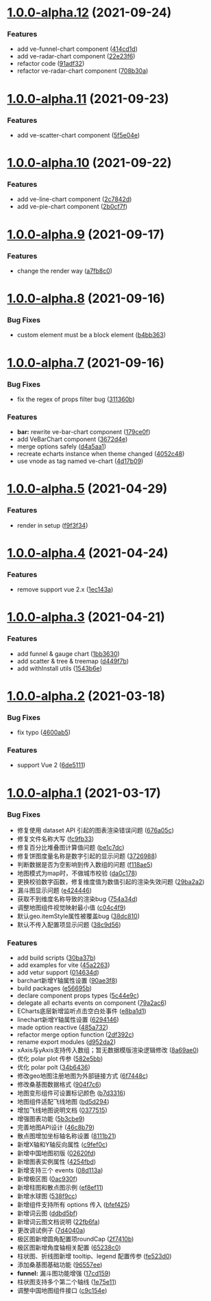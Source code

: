 # [1.0.0-alpha.12](https://github.com/xiaoluoboding/ve-charts/compare/v1.0.0-alpha.11...v1.0.0-alpha.12) (2021-09-24)


### Features

* add ve-funnel-chart component ([414cd1d](https://github.com/xiaoluoboding/ve-charts/commit/414cd1de159bda8a55cdb0ef2b51a9f3099bd4ab))
* add ve-radar-chart component ([22e23f6](https://github.com/xiaoluoboding/ve-charts/commit/22e23f6502e1ee3af999e0cd9f1e2a82a4968496))
* refactor code ([91adf32](https://github.com/xiaoluoboding/ve-charts/commit/91adf32fb68422232a30aa8956a109aa33a7f724))
* refactor ve-radar-chart component ([708b30a](https://github.com/xiaoluoboding/ve-charts/commit/708b30a6ee0e0f5e496f572bfe3b9bf9e5fdd792))



# [1.0.0-alpha.11](https://github.com/xiaoluoboding/ve-charts/compare/v1.0.0-alpha.10...v1.0.0-alpha.11) (2021-09-23)


### Features

* add ve-scatter-chart component ([5f5e04e](https://github.com/xiaoluoboding/ve-charts/commit/5f5e04e0cb5ac4620a430472ab35444c6f1934ac))



# [1.0.0-alpha.10](https://github.com/xiaoluoboding/ve-charts/compare/v1.0.0-alpha.9...v1.0.0-alpha.10) (2021-09-22)


### Features

* add ve-line-chart component ([2c7842d](https://github.com/xiaoluoboding/ve-charts/commit/2c7842d4171f049b06d429d32e03854179eb4a01))
* add ve-pie-chart component ([2b0cf7f](https://github.com/xiaoluoboding/ve-charts/commit/2b0cf7fee49a80b6ef2ccbdc7fdbd85dd2c3a6a2))



# [1.0.0-alpha.9](https://github.com/xiaoluoboding/ve-charts/compare/v1.0.0-alpha.8...v1.0.0-alpha.9) (2021-09-17)


### Features

* change the render way ([a7fb8c0](https://github.com/xiaoluoboding/ve-charts/commit/a7fb8c0a9b12b45be4baf6f05baa8341d254f556))



# [1.0.0-alpha.8](https://github.com/xiaoluoboding/ve-charts/compare/v1.0.0-alpha.7...v1.0.0-alpha.8) (2021-09-16)


### Bug Fixes

* custom element must be a block element ([b4bb363](https://github.com/xiaoluoboding/ve-charts/commit/b4bb3633c8450c6d8d189416a05b4cbda7318492))



# [1.0.0-alpha.7](https://github.com/xiaoluoboding/ve-charts/compare/v1.0.0-alpha.5...v1.0.0-alpha.7) (2021-09-16)


### Bug Fixes

* fix the regex of props filter bug ([311360b](https://github.com/xiaoluoboding/ve-charts/commit/311360b5776518ec1dba0ed655165a42c61ad299))


### Features

* **bar:** rewrite ve-bar-chart component ([179ce0f](https://github.com/xiaoluoboding/ve-charts/commit/179ce0f6af9c86caa7510dcbb25cbff3db92cbd5))
* add VeBarChart component ([3672d4e](https://github.com/xiaoluoboding/ve-charts/commit/3672d4ea386516c32f52e565e0ba76ed522202e7))
* merge options safely ([d4a5aa1](https://github.com/xiaoluoboding/ve-charts/commit/d4a5aa10eac7d64381cb00f1af1aa339c4bafcbc))
* recreate echarts instance when theme changed ([4052c48](https://github.com/xiaoluoboding/ve-charts/commit/4052c48f0564ee74ddb665952c645e4dffaeb002))
* use vnode as tag named ve-chart ([4d17b09](https://github.com/xiaoluoboding/ve-charts/commit/4d17b09e69e3c3df9e084ce7a2e8707c8203975c))



# [1.0.0-alpha.5](https://github.com/xiaoluoboding/ve-charts/compare/v1.0.0-alpha.4...v1.0.0-alpha.5) (2021-04-29)


### Features

* render in setup ([f9f3f34](https://github.com/xiaoluoboding/ve-charts/commit/f9f3f34f0fc21e451ffd4f0046e789e2fedebec1))



# [1.0.0-alpha.4](https://github.com/xiaoluoboding/ve-charts/compare/v1.0.0-alpha.3...v1.0.0-alpha.4) (2021-04-24)


### Features

* remove support vue 2.x ([1ec143a](https://github.com/xiaoluoboding/ve-charts/commit/1ec143a83555ac1ab0f45e6d8ebc28cde39c182d))



# [1.0.0-alpha.3](https://github.com/xiaoluoboding/ve-charts/compare/v1.0.0-alpha.2...v1.0.0-alpha.3) (2021-04-21)


### Features

* add funnel & gauge chart ([1bb3630](https://github.com/xiaoluoboding/ve-charts/commit/1bb3630b331851e82a0a9fa7d3dfa755d9346b16))
* add scatter & tree & treemap ([d449f7b](https://github.com/xiaoluoboding/ve-charts/commit/d449f7be754e48f72b72d54f809984a9de265eb6))
* add withInstall utils ([1543b6e](https://github.com/xiaoluoboding/ve-charts/commit/1543b6ec9973eb735b13122db739324a52f64042))



# [1.0.0-alpha.2](https://github.com/xiaoluoboding/ve-charts/compare/v1.0.0-alpha.1...v1.0.0-alpha.2) (2021-03-18)


### Bug Fixes

* fix typo ([4600ab5](https://github.com/xiaoluoboding/ve-charts/commit/4600ab5e23b1ea62781212e9482900ccc5aa98d5))


### Features

* support Vue 2 ([6de5111](https://github.com/xiaoluoboding/ve-charts/commit/6de5111f5e3b13219b90cf3a5b2f17cae3598d0d))



# [1.0.0-alpha.1](https://github.com/xiaoluoboding/ve-charts/compare/v0.8.2...v1.0.0-alpha.1) (2021-03-17)


### Bug Fixes

* 修复使用 dataset API 引起的图表渲染错误问题 ([676a05c](https://github.com/xiaoluoboding/ve-charts/commit/676a05cf076a6722874fac75448d3377dc19eeb8))
* 修复文件名称大写 ([fc9fb33](https://github.com/xiaoluoboding/ve-charts/commit/fc9fb334be70437603321136cd5284de158bdc2b))
* 修复百分比堆叠图计算值问题 ([be1c7dc](https://github.com/xiaoluoboding/ve-charts/commit/be1c7dcce454dcb23cdcfb97060ab37327498616))
* 修复饼图度量名称是数字引起的显示问题 ([3726988](https://github.com/xiaoluoboding/ve-charts/commit/3726988af914e3889dd9aad3150d9545d1bc465e))
* 判断数据是否为空影响到传入数组的问题 ([f118ae5](https://github.com/xiaoluoboding/ve-charts/commit/f118ae526c1824ca56eb66d18b01aa4f6f0f76d9))
* 地图模式为map时，不做城市校验 ([da0c178](https://github.com/xiaoluoboding/ve-charts/commit/da0c1786e7fa4713ecf27d9b7dc781d9da70f0f3))
* 更换校验数字函数，修复维度值为数值引起的渲染失效问题 ([29ba2a2](https://github.com/xiaoluoboding/ve-charts/commit/29ba2a254d0d5bd9cccc7b6bd28b54e5ae0222f0))
* 漏斗图显示问题 ([e424446](https://github.com/xiaoluoboding/ve-charts/commit/e4244463745dc232ae19c10a85725dabce767b01))
* 获取不到维度名称导致的渲染bug ([754a34d](https://github.com/xiaoluoboding/ve-charts/commit/754a34d250d9c3a42bfd0ea1a66dd672240d189c))
* 调整地图组件视觉映射最小值 ([c04c4f9](https://github.com/xiaoluoboding/ve-charts/commit/c04c4f906b535481065b199447f81b9672ce0530))
* 默认geo.itemStyle属性被覆盖bug ([38dc810](https://github.com/xiaoluoboding/ve-charts/commit/38dc810f96ed8e2fdc5b6b40427d7bfbfc953d4a))
* 默认不传入配置项显示问题 ([38c9d56](https://github.com/xiaoluoboding/ve-charts/commit/38c9d56afc87df655874a3ee2729943f296f99c4))


### Features

* add build scripts ([30ba37b](https://github.com/xiaoluoboding/ve-charts/commit/30ba37b5ca9388949f13bf01fe6129235622cdac))
* add examples for vite ([45a2263](https://github.com/xiaoluoboding/ve-charts/commit/45a226388348707fd24d046def7496ef6c55bdc0))
* add vetur support ([014634d](https://github.com/xiaoluoboding/ve-charts/commit/014634d036e215e6787d1f2db4536f400c899272))
* barchart新增Y轴属性设置 ([90ae3f8](https://github.com/xiaoluoboding/ve-charts/commit/90ae3f88703bcf2700489be8b4db14adf55e2760))
* build packages ([e56695b](https://github.com/xiaoluoboding/ve-charts/commit/e56695b95e3cf55bf1368d46dba7c5b5d8956e61))
* declare component props types ([5c44e9c](https://github.com/xiaoluoboding/ve-charts/commit/5c44e9c8c588c472854a225b125f168c3f4ceda3))
* delegate all echarts events on component ([79a2ac6](https://github.com/xiaoluoboding/ve-charts/commit/79a2ac6f06c1e98d637357e4b0c390f29fba3b2f))
* ECharts底层新增监听点击空白处事件 ([e8ba1d1](https://github.com/xiaoluoboding/ve-charts/commit/e8ba1d141cfd95bb0468fd66f04791da0a431201))
* linechart新增Y轴属性设置 ([6294146](https://github.com/xiaoluoboding/ve-charts/commit/6294146d4e1c4b74c4c70091e0a7561436014cd1))
* made option reactive ([485a732](https://github.com/xiaoluoboding/ve-charts/commit/485a73221545aedd06e5fc4c4e20244adf039172))
* refactor merge option function ([2df392c](https://github.com/xiaoluoboding/ve-charts/commit/2df392cdfc434393af99127aa9e2963dbfaf46c8))
* rename export modules ([d952da2](https://github.com/xiaoluoboding/ve-charts/commit/d952da208dffc5d3414e422ab981598824200b2a))
* xAxis与yAxis支持传入数组；暂无数据模版渲染逻辑修改 ([8a69ae0](https://github.com/xiaoluoboding/ve-charts/commit/8a69ae010b2711fa475c852988d988b603debea0))
* 优化 polar plot 传参 ([582e5bb](https://github.com/xiaoluoboding/ve-charts/commit/582e5bb1ac3c3cf815f1bdf2253499e09c05f035))
* 优化 polar polt ([34b6436](https://github.com/xiaoluoboding/ve-charts/commit/34b6436a0c7ab3203c422cf8f298033983c80278))
* 修改geo地图注册地图为外部链接方式 ([6f7448c](https://github.com/xiaoluoboding/ve-charts/commit/6f7448cc0858ddf89c6371455d9635e725075bc9))
* 修改桑基图数据格式 ([904f7c6](https://github.com/xiaoluoboding/ve-charts/commit/904f7c6b63582af289dfc0c62ed50aa6c79e58ef))
* 地图变形组件可设置标记颜色 ([b7d3316](https://github.com/xiaoluoboding/ve-charts/commit/b7d33165f3fc58f8ce50c6383a66aa996036268e))
* 地图组件适配飞线地图 ([bd5d294](https://github.com/xiaoluoboding/ve-charts/commit/bd5d294751860d5b4e80155f6288d028707e1e6a))
* 增加飞线地图说明文档 ([0377515](https://github.com/xiaoluoboding/ve-charts/commit/037751599bb1d9e73fa514ab8fd73a8ff9512d56))
* 增强图表功能 ([5b3cbe9](https://github.com/xiaoluoboding/ve-charts/commit/5b3cbe9eab62929a9f274705fd24452c13ef8953))
* 完善地图API设计 ([46c8b79](https://github.com/xiaoluoboding/ve-charts/commit/46c8b799b39e3509158349ecf0390f72fe0c06ca))
* 散点图增加坐标轴名称设置 ([8111b21](https://github.com/xiaoluoboding/ve-charts/commit/8111b21d60b8e2eb53b1804daad5501d511441b5))
* 新增X轴和Y轴反向属性 ([c9fef0c](https://github.com/xiaoluoboding/ve-charts/commit/c9fef0c9d6ba945b1787a47aa46ea57acf790db1))
* 新增中国地图初版 ([02620fd](https://github.com/xiaoluoboding/ve-charts/commit/02620fd715969ac22513b3c10f4dd1a783c74f39))
* 新增图表实例属性 ([4254fbd](https://github.com/xiaoluoboding/ve-charts/commit/4254fbd00457341172a1a34e8d7c595e99342baf))
* 新增支持三个 events ([08d113a](https://github.com/xiaoluoboding/ve-charts/commit/08d113af6007f4d417af36741270fba7859612cf))
* 新增极区图 ([0ac930f](https://github.com/xiaoluoboding/ve-charts/commit/0ac930f8d44a76ac932501b35d693dc3a482415c))
* 新增柱图和散点图示例 ([ef8ef11](https://github.com/xiaoluoboding/ve-charts/commit/ef8ef11932de7c1010f0f702bb3d54be63fa0099))
* 新增水球图 ([538f9cc](https://github.com/xiaoluoboding/ve-charts/commit/538f9ccd073c317f493db64216daffce54be1b12))
* 新增组件支持所有 options 传入 ([bfef425](https://github.com/xiaoluoboding/ve-charts/commit/bfef425d8fe26b56c8aac111be6fd69e47261675))
* 新增词云图 ([ddbd5bf](https://github.com/xiaoluoboding/ve-charts/commit/ddbd5bfd43c33b5fc4828b6b22efc3e5ecb2d3fd))
* 新增词云图文档说明 ([22fb6fa](https://github.com/xiaoluoboding/ve-charts/commit/22fb6fa1334e5ea2afce7ded28509cb9efae1ceb))
* 更改调试例子 ([7d4040a](https://github.com/xiaoluoboding/ve-charts/commit/7d4040a120c32ee8c9856bb70c0df2c72c971480))
* 极区图新增圆角配置项roundCap ([2f7410b](https://github.com/xiaoluoboding/ve-charts/commit/2f7410bb2992e13c408fc5202b377faf8f0ccffd))
* 极区图新增角度轴相关配置 ([65238c0](https://github.com/xiaoluoboding/ve-charts/commit/65238c0237c1679a0766e750d654d56b838fc98d))
* 柱状图、折线图新增 tooltip、legend 配置传参 ([fe523d0](https://github.com/xiaoluoboding/ve-charts/commit/fe523d0124e835817eb6e41f3ae29ff0826b7f3b))
* 添加桑基图基础功能 ([96557ee](https://github.com/xiaoluoboding/ve-charts/commit/96557eeb2410d84b7061292c0bac7fe83d5c756f))
* **funnel:** 漏斗图功能增强 ([17cd159](https://github.com/xiaoluoboding/ve-charts/commit/17cd159f6447c7721cabc3db0de056aa3fa9404a))
* 柱状图支持多个第二个轴线 ([1e75e11](https://github.com/xiaoluoboding/ve-charts/commit/1e75e1143e57f87b8ca281c11b6f6f120539fa1d))
* 调整中国地图组件接口 ([c9c154e](https://github.com/xiaoluoboding/ve-charts/commit/c9c154e11d53c174527a488c881d21073b3a08e8))



